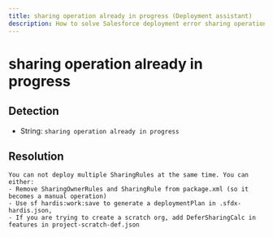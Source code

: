 ```yaml
---
title: sharing operation already in progress (Deployment assistant)
description: How to solve Salesforce deployment error sharing operation already in progress
---
```

<!-- markdownlint-disable MD013 -->
# sharing operation already in progress

## Detection

- String: `sharing operation already in progress`

## Resolution

```shell
You can not deploy multiple SharingRules at the same time. You can either:
- Remove SharingOwnerRules and SharingRule from package.xml (so it becomes a manual operation)
- Use sf hardis:work:save to generate a deploymentPlan in .sfdx-hardis.json,
- If you are trying to create a scratch org, add DeferSharingCalc in features in project-scratch-def.json

```
